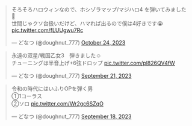 <blockquote class="twitter-tweet"><p lang="ja" dir="ltr">そろそろハロウィンなので、ホシゾラマップ/マジハロ4 を弾いてみました🎃<br>世間じゃクソ台扱いだけど、ハマれば出るので僕は4好きです😭 <a href="https://t.co/fLUUgwu7Rc">pic.twitter.com/fLUUgwu7Rc</a></p>&mdash; どなつ (@doughnut_777) <a href="https://twitter.com/doughnut_777/status/1716813132969238863?ref_src=twsrc%5Etfw">October 24, 2023</a></blockquote> <script async src="https://platform.twitter.com/widgets.js" charset="utf-8"></script> 

<blockquote class="twitter-tweet"><p lang="ja" dir="ltr">永遠の双星/戦国乙女3　弾きました☺<br>チューニングは半音上げ+6弦ドロップ <a href="https://t.co/pl826QV4fW">pic.twitter.com/pl826QV4fW</a></p>&mdash; どなつ (@doughnut_777) <a href="https://twitter.com/doughnut_777/status/1704832565516128531?ref_src=twsrc%5Etfw">September 21, 2023</a></blockquote> <script async src="https://platform.twitter.com/widgets.js" charset="utf-8"></script>

<blockquote class="twitter-tweet"><p lang="ja" dir="ltr">令和の時代にはいふりOPを弾く男<br>①1コーラス<br>②ソロ <a href="https://t.co/Wr2gc6SZqO">pic.twitter.com/Wr2gc6SZqO</a></p>&mdash; どなつ (@doughnut_777) <a href="https://twitter.com/doughnut_777/status/1703810056968700278?ref_src=twsrc%5Etfw">September 18, 2023</a></blockquote> <script async src="https://platform.twitter.com/widgets.js" charset="utf-8"></script>
